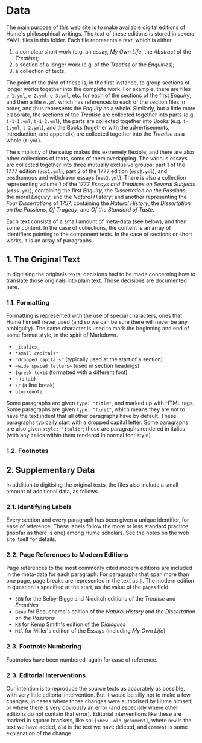 # Data

The main purpose of this web site is to make available digital editions of Hume's philosophical writings. The text of these editions is stored in several YAML files in this folder. Each file represents a *text*, which is either

  1. a complete short work (e.g. an essay, *My Own Life*, the *Abstract* of the *Treatise*);
  2. a section of a longer work (e.g. of the *Treatise* or the *Enquiries*);
  3. a collection of texts.

The point of the third of these is, in the first instance, to group sections of longer works together into the complete work. For example, there are files `e-1.yml`, `e-2.yml`, `e-3.yml`, etc. for each of the sections of the first *Enquiry*, and then a file `e.yml` which has references to each of the section files in order, and thus represents the *Enquiry* as a whole. Similarly, but a little more elaborate, the sections of the *Treatise* are collected together into parts (e.g. `t-1-1.yml`, `t-1-2.yml`), the parts are collected together into Books (e.g. `t-1.yml`, `t-2.yml`), and the Books (together with the advertisements, introduction, and appendix) are collected together into the *Treatise* as a whole (`t.yml`).

The simplicity of the setup makes this extremely flexible, and there are also other collections of texts, some of them overlapping. The various essays are collected together into three mutually exclusive groups: part 1 of the 1777 edition (`ess1.yml`), part 2 of the 1777 edition (`ess2.yml`), and posthumous and withdrawn essays (`ess3.yml`). There is also a collection representing volume 1 of the 1777 *Essays and Treatises on Several Subjects* (`etss.yml`), containing the first *Enquiry*, the *Dissertation on the Passions*, the moral *Enquiry*, and the *Natural History*; and another representing the *Four Dissertations* of 1757, containing the *Natural History*, the *Dissertation on the Passions*, *Of Tragedy*, and *Of the Standard of Taste*.

Each text consists of a small amount of meta-data (see below), and then some content. In the case of collections, the content is an array of identifiers pointing to the component texts. In the case of sections or short works, it is an array of paragraphs.

## 1. The Original Text

In digitising the originals texts, decisions had to be made concerning how to translate those originals into plain text. Those decisions are documented here.

### 1.1. Formatting

Formatting is represented with the use of special characters, ones that Hume himself never used (and so we can be sure there will never be any ambiguity). The same character is used to mark the beginning and end of some format style, in the spirit of Markdown.

- `_italics_`
- `*small capitals*`
- `^dropped capitals^` (typically used at the start of a section)
- `~wide spaced letters~` (used in section headings)
- `$greek text$` (formatted with a different font)
- `¬` (a tab)
- `//` (a line break)
- ``blockquote``

Some paragraphs are given `type: "title"`, and marked up with HTML <h> tags. Some paragraphs are given `type: "first"`, which means they are not to have the text indent that all other paragraphs have by default. These paragraphs typically start with a dropped capital letter. Some paragraphs are also given `style: "italic"`; these are paragraphs rendered in italics (with any italics within them rendered in normal font style).

### 1.2. Footnotes



## 2. Supplementary Data

In addition to digitising the original texts, the files also include a small amount of additional data, as follows.

### 2.1. Identifying Labels

Every section and every paragraph has been given a unique identifier, for ease of reference. These labels follow the more or less standard practice (insofar as there is one) among Hume scholars. See the notes on the web site itself for details.

### 2.2. Page References to Modern Editions

Page references to the most commonly cited modern editions are included in the meta-data for each paragraph. For paragraphs that span more than one page, page breaks are represented in the text as `|`. The modern edition in question is specified at the start, as the value of the `pages` field:

- `SBN` for the Selby-Bigge and Nidditch editions of the *Treatise* and *Enquiries*
- `Beau` for Beauchamp's edition of the *Natural History* and the *Dissertation on the Passions*
- `KS` for Kemp Smith's edition of the *Dialogues*
- `Mil` for Miller's edition of the Essays (including *My Own Life*)

### 2.3. Footnote Numbering

Footnotes have been numbered, again for ease of reference.

### 2.3. Editorial Interventions

Our intention is to reproduce the source texts as accurately as possible, with very little editorial intervention. But it would be silly not to make a few changes, in cases where those changes were authorised by Hume himself, or where there is very obviously an error (and especially where other editions do not contain that error). Editorial interventions like these are marked in square brackets, like so: `[+new -old @comment]`, where `new` is the text we have added, `old` is the text we have deleted, and `comment` is some explanation of the change.
